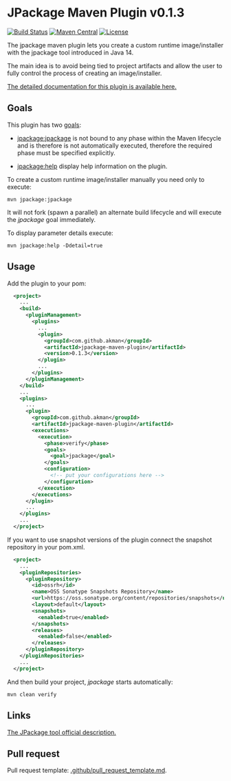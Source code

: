 # JPackage Maven Plugin v0.1.3

[![Build Status][travis_badge]][travis_href]
[![Maven Central][central_badge]][central_href]
[![License][license_badge]][license_href]

The jpackage maven plugin lets you create a custom runtime image/installer with
the jpackage tool introduced in Java 14.

The main idea is to avoid being tied to project artifacts and allow the user
to fully control the process of creating an image/installer.

[The detailed documentation for this plugin is available here.][goals]

## Goals

This plugin has two [goals][goals]:

- [jpackage:jpackage][mojo_jpackage] is not bound to any phase within the Maven
lifecycle and is therefore is not automatically executed, therefore
the required phase must be specified explicitly.

- [jpackage:help][mojo_help] display help information on the plugin.

To create a custom runtime image/installer manually you need only to execute:

```console
mvn jpackage:jpackage
```

It will not fork (spawn a parallel) an alternate build lifecycle and
will execute the *jpackage* goal immediately.

To display parameter details execute:

```console
mvn jpackage:help -Ddetail=true
```

## Usage

Add the plugin to your pom:

```xml
  <project>
    ...
    <build>
      <pluginManagement>
        <plugins>
          ...
          <plugin>
            <groupId>com.github.akman</groupId>
            <artifactId>jpackage-maven-plugin</artifactId>
            <version>0.1.3</version>
          </plugin>
          ...
        </plugins>
      </pluginManagement>
    </build>
    ...
    <plugins>
      ...
      <plugin>
        <groupId>com.github.akman</groupId>
        <artifactId>jpackage-maven-plugin</artifactId>
        <executions>
          <execution>
            <phase>verify</phase>
            <goals>
              <goal>jpackage</goal>
            </goals>
            <configuration>
              <!-- put your configurations here -->
            </configuration>
          </execution>
        </executions>
      </plugin>
      ...
    </plugins>
    ...
  </project>
```

If you want to use snapshot versions of the plugin connect the snapshot
repository in your pom.xml.

```xml
  <project>
    ...
    <pluginRepositories>
      <pluginRepository>
        <id>ossrh</id>
        <name>OSS Sonatype Snapshots Repository</name>
        <url>https://oss.sonatype.org/content/repositories/snapshots</url>
        <layout>default</layout>
        <snapshots>
          <enabled>true</enabled>
        </snapshots>
        <releases>
          <enabled>false</enabled>
        </releases>
      </pluginRepository>
    </pluginRepositories>
    ...
  </project>
```

And then build your project, *jpackage* starts automatically:

```console
mvn clean verify
```

## Links

[The JPackage tool official description.][jpackage]

## Pull request

Pull request template: [.github/pull_request_template.md][pull_request].

[travis_badge]: https://travis-ci.com/akman/jpackage-maven-plugin.svg?branch=v0.1.3
[travis_href]: https://travis-ci.com/akman/jpackage-maven-plugin
[central_badge]: https://img.shields.io/maven-central/v/com.github.akman/jpackage-maven-plugin
[central_href]: https://search.maven.org/artifact/com.github.akman/jpackage-maven-plugin
[license_badge]: https://img.shields.io/github/license/akman/jpackage-maven-plugin.svg
[license_href]: https://github.com/akman/jpackage-maven-plugin/blob/master/LICENSE
[goals]: https://akman.github.io/jpackage-maven-plugin/plugin-info.html
[mojo_jpackage]: https://akman.github.io/jpackage-maven-plugin/jpackage-mojo.html
[mojo_help]: https://akman.github.io/jpackage-maven-plugin/help-mojo.html
[jpackage]: https://docs.oracle.com/en/java/javase/14/jpackage
[pull_request]: https://github.com/akman/jpackage-maven-plugin/blob/master/.github/pull_request_template.md
